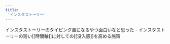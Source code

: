 ```yaml
---
title:
 'インスタストーリー'
---
```


インスタストーリーのタイピング風になるやつ面白いなと思った
    - インスタストーリーの短い[[時間軸]]に対しての[[没入感]]を高める施策
